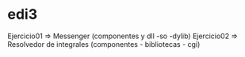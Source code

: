 # edi3

Ejercicio01 => Messenger (componentes y dll -so -dylib)
Ejercicio02 => Resolvedor de integrales (componentes - bibliotecas - cgi)
